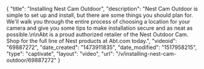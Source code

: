 {
    "title": "Installing Nest Cam Outdoor",
    "description": "Nest Cam Outdoor is simple to set up and install, but there are some things you should plan for. We'll walk you through the entire process of choosing a location for your camera and give you some tips to make installation secure and as neat as possible.\n\nAbt is a proud authorized retailer of the Nest Outdoor Cam. Shop for the full line of Nest products at Abt.com today.",
    "videoid": "69887272",
    "date_created": "1473911835",
    "date_modified": "1517958215",
    "type": "captivate",
    "layout": "video",
    "url": "\/v\/installing-nest-cam-outdoor\/69887272"
}